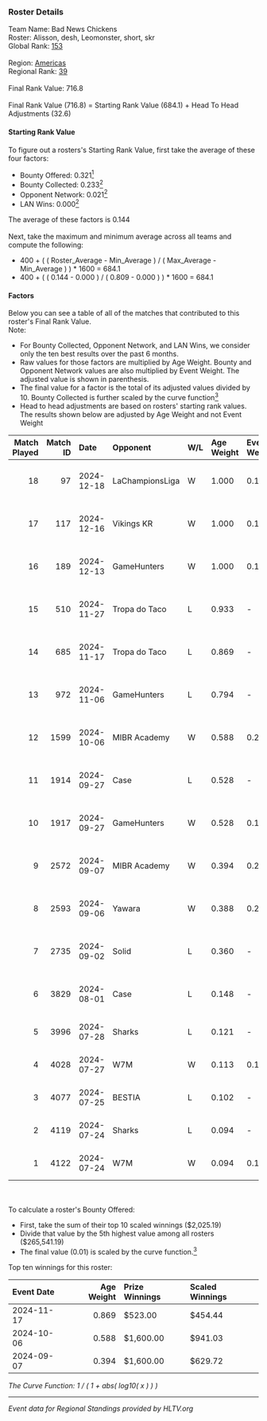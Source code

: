 ### Roster Details<br />
Team Name: Bad News Chickens<br />
Roster: Alisson, desh, Leomonster, short, skr<br />
Global Rank: [153](../../standings_global_2025_01_06.md)<br />
<br />
Region: [Americas]( ../../standings_americas_2025_01_06.md)<br />
Regional Rank: [39]( ../../standings_americas_2025_01_06.md)<br />
<br />
Final Rank Value:  716.8<br />
<br />
Final Rank Value (716.8) = Starting Rank Value (684.1) + Head To Head Adjustments (32.6)<br />

#### Starting Rank Value<br />
To figure out a rosters's Starting Rank Value, first take the average of these four factors:<br />
- Bounty Offered: 0.321[<sup>1</sup>](#table2)
- Bounty Collected: 0.233[<sup>2</sup>](#table1)
- Opponent Network: 0.021[<sup>2</sup>](#table1)
- LAN Wins: 0.000[<sup>2</sup>](#table1)

The average of these factors is 0.144<br />
<br />
Next, take the maximum and minimum average across all teams and compute the following:<br />
- 400 + ( ( Roster_Average - Min_Average ) / ( Max_Average - Min_Average ) ) * 1600 = 684.1
- 400 + ( ( 0.144 - 0.000 ) / ( 0.809 - 0.000 ) ) * 1600 = 684.1


#### Factors<br />
Below you can see a table of all of the matches that contributed to this roster's Final Rank Value.<br />
Note:<br />

- For Bounty Collected, Opponent Network, and LAN Wins, we consider only the ten best results over the past 6 months.
- Raw values for those factors are multiplied by Age Weight. Bounty and Opponent Network values are also multiplied by Event Weight. The adjusted value is shown in parenthesis.
- The final value for a factor is the total of its adjusted values divided by 10. Bounty Collected is further scaled by the curve function[<sup>3</sup>](#curveFunction)
- Head to head adjustments are based on rosters' starting rank values. The results shown below are adjusted by Age Weight and not Event Weight
<span id="table1"></span><br />


| Match Played | Match ID | Date       | Opponent        | W/L | Age Weight | Event Weight | Bounty Collected | Opponent Network | LAN Wins  | H2H Adj. | Roster                                |
| -: | -: | :- | :- | :- | :- | :- | :- | :- | :- | -: | :- |
|           18 |       97 | 2024-12-18 | LaChampionsLiga | W   | 1.000      | 0.143        | 0.009 (0.001)    | 0.117 (0.017)    | 0 (0.000) |    11.16 | Alisson, desh, Leomonster, short, skr |
|           17 |      117 | 2024-12-16 | Vikings KR      | W   | 1.000      | 0.143        | 0.015 (0.002)    | 0.332 (0.047)    | 0 (0.000) |    17.01 | Alisson, desh, Leomonster, short, skr |
|           16 |      189 | 2024-12-13 | GameHunters     | W   | 1.000      | 0.143        | 0.002 (0.000)    | 0.313 (0.045)    | 0 (0.000) |    17.25 | Alisson, desh, Leomonster, short, skr |
|           15 |      510 | 2024-11-27 | Tropa do Taco   | L   | 0.933      | -            | -                | -                | -         |    -9.43 | Alisson, desh, Leomonster, short, skr |
|           14 |      685 | 2024-11-17 | Tropa do Taco   | L   | 0.869      | -            | -                | -                | -         |   -10.51 | Alisson, desh, Leomonster, short, skr |
|           13 |      972 | 2024-11-06 | GameHunters     | L   | 0.794      | -            | -                | -                | -         |   -12.04 | Alisson, desh, Leomonster, short, skr |
|           12 |     1599 | 2024-10-06 | MIBR Academy    | W   | 0.588      | 0.270        | 0.003 (0.000)    | 0.189 (0.030)    | 0 (0.000) |     8.37 | Alisson, desh, Leomonster, short, skr |
|           11 |     1914 | 2024-09-27 | Case            | L   | 0.528      | -            | -                | -                | -         |    -6.46 | Alisson, desh, Leomonster, short, skr |
|           10 |     1917 | 2024-09-27 | GameHunters     | W   | 0.528      | 0.143        | 0.002 (0.000)    | 0.313 (0.024)    | 0 (0.000) |     7.95 | Alisson, desh, Leomonster, short, skr |
|            9 |     2572 | 2024-09-07 | MIBR Academy    | W   | 0.394      | 0.270        | 0.003 (0.000)    | 0.189 (0.020)    | 0 (0.000) |     5.88 | Alisson, desh, Leomonster, short, skr |
|            8 |     2593 | 2024-09-06 | Yawara          | W   | 0.388      | 0.270        | 0.005 (0.001)    | 0.262 (0.027)    | 0 (0.000) |     5.91 | Alisson, desh, Leomonster, short, skr |
|            7 |     2735 | 2024-09-02 | Solid           | L   | 0.360      | -            | -                | -                | -         |    -2.75 | Alisson, desh, Leomonster, short, skr |
|            6 |     3829 | 2024-08-01 | Case            | L   | 0.148      | -            | -                | -                | -         |    -1.84 | Alisson, desh, Leomonster, short, skr |
|            5 |     3996 | 2024-07-28 | Sharks          | L   | 0.121      | -            | -                | -                | -         |    -0.18 | Alisson, desh, roz, short, skr        |
|            4 |     4028 | 2024-07-27 | W7M             | W   | 0.113      | 0.143        | 0.000 (0.000)    | 0.045 (0.001)    | 0 (0.000) |     1.58 | Alisson, desh, roz, short, skr        |
|            3 |     4077 | 2024-07-25 | BESTIA          | L   | 0.102      | -            | -                | -                | -         |    -0.41 | Alisson, desh, roz, short, skr        |
|            2 |     4119 | 2024-07-24 | Sharks          | L   | 0.094      | -            | -                | -                | -         |    -0.14 | Alisson, desh, roz, short, skr        |
|            1 |     4122 | 2024-07-24 | W7M             | W   | 0.094      | 0.143        | 0.000 (0.000)    | 0.045 (0.001)    | 0 (0.000) |     1.29 | Alisson, desh, roz, short, skr        |

<br />
<span id="table2"></span><br />
To calculate a roster's Bounty Offered:<br />

- First, take the sum of their top 10 scaled winnings ($2,025.19)
- Divide that value by the 5th highest value among all rosters ($265,541.19)
- The final value (0.01) is scaled by the curve function.[<sup>3</sup>](#curveFunction)

Top ten winnings for this roster:<br />

| Event Date | Age Weight | Prize Winnings | Scaled Winnings |
| :- | -: | :- | :- |
| 2024-11-17 |      0.869 | $523.00        | $454.44         |
| 2024-10-06 |      0.588 | $1,600.00      | $941.03         |
| 2024-09-07 |      0.394 | $1,600.00      | $629.72         |


<span id="curveFunction"></span>_The Curve Function: 1 / ( 1 + abs( log10( x ) ) )_<br />

---
_Event data for Regional Standings provided by HLTV.org_<br />
